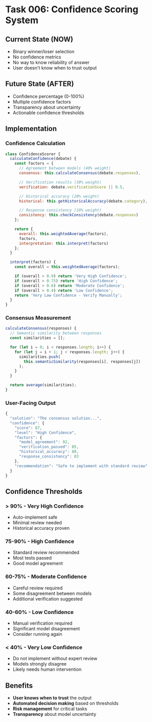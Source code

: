 # Task 006: Confidence Scoring System

## Current State (NOW)
- Binary winner/loser selection
- No confidence metrics
- No way to know reliability of answer
- User doesn't know when to trust output

## Future State (AFTER)
- Confidence percentage (0-100%)
- Multiple confidence factors
- Transparency about uncertainty
- Actionable confidence thresholds

## Implementation

### Confidence Calculation
```javascript
class ConfidenceScorer {
  calculateConfidence(debate) {
    const factors = {
      // Agreement between models (40% weight)
      consensus: this.calculateConsensus(debate.responses),

      // Verification results (30% weight)
      verification: debate.verificationScore || 0.5,

      // Historical accuracy (20% weight)
      historical: this.getHistoricalAccuracy(debate.category),

      // Response consistency (10% weight)
      consistency: this.checkConsistency(debate.responses)
    };

    return {
      overall: this.weightedAverage(factors),
      factors,
      interpretation: this.interpret(factors)
    };
  }

  interpret(factors) {
    const overall = this.weightedAverage(factors);

    if (overall > 0.9) return 'Very High Confidence';
    if (overall > 0.75) return 'High Confidence';
    if (overall > 0.6) return 'Moderate Confidence';
    if (overall > 0.4) return 'Low Confidence';
    return 'Very Low Confidence - Verify Manually';
  }
}
```

### Consensus Measurement
```javascript
calculateConsensus(responses) {
  // Semantic similarity between responses
  const similarities = [];

  for (let i = 0; i < responses.length; i++) {
    for (let j = i + 1; j < responses.length; j++) {
      similarities.push(
        this.semanticSimilarity(responses[i], responses[j])
      );
    }
  }

  return average(similarities);
}
```

### User-Facing Output
```javascript
{
  "solution": "The consensus solution...",
  "confidence": {
    "score": 87,
    "level": "High Confidence",
    "factors": {
      "model_agreement": 92,
      "verification_passed": 85,
      "historical_accuracy": 88,
      "response_consistency": 83
    },
    "recommendation": "Safe to implement with standard review"
  }
}
```

## Confidence Thresholds

### > 90% - Very High Confidence
- Auto-implement safe
- Minimal review needed
- Historical accuracy proven

### 75-90% - High Confidence
- Standard review recommended
- Most tests passed
- Good model agreement

### 60-75% - Moderate Confidence
- Careful review required
- Some disagreement between models
- Additional verification suggested

### 40-60% - Low Confidence
- Manual verification required
- Significant model disagreement
- Consider running again

### < 40% - Very Low Confidence
- Do not implement without expert review
- Models strongly disagree
- Likely needs human intervention

## Benefits
- **User knows when to trust** the output
- **Automated decision making** based on thresholds
- **Risk management** for critical tasks
- **Transparency** about model uncertainty